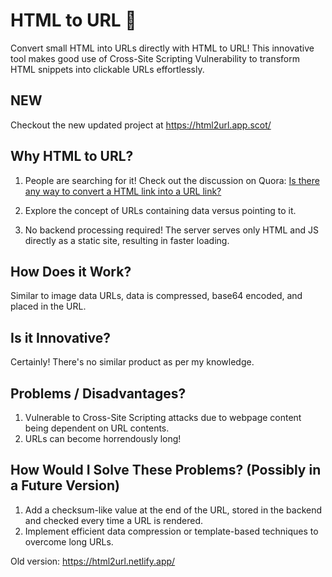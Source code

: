 # HTML to URL 🔗

Convert small HTML into URLs directly with HTML to URL! This innovative tool makes good use of Cross-Site Scripting Vulnerability to transform HTML snippets into clickable URLs effortlessly.

## NEW

Checkout the new updated project at https://html2url.app.scot/


## Why HTML to URL?

1) People are searching for it! Check out the discussion on Quora: [Is there any way to convert a HTML link into a URL link?](https://www.quora.com/Is-there-any-way-to-convert-a-HTML-link-into-URL-link)

2) Explore the concept of URLs containing data versus pointing to it.

3) No backend processing required! The server serves only HTML and JS directly as a static site, resulting in faster loading.

## How Does it Work?

Similar to image data URLs, data is compressed, base64 encoded, and placed in the URL.

## Is it Innovative?

Certainly! There's no similar product as per my knowledge.

## Problems / Disadvantages?

1) Vulnerable to Cross-Site Scripting attacks due to webpage content being dependent on URL contents.
2) URLs can become horrendously long!

## How Would I Solve These Problems? (Possibly in a Future Version)

1) Add a checksum-like value at the end of the URL, stored in the backend and checked every time a URL is rendered.
2) Implement efficient data compression or template-based techniques to overcome long URLs.

Old version: https://html2url.netlify.app/
